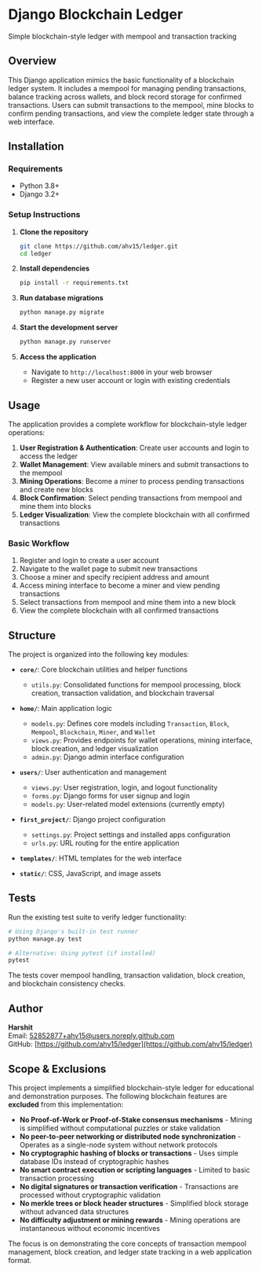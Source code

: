 # Django Blockchain Ledger

Simple blockchain-style ledger with mempool and transaction tracking

## Overview

This Django application mimics the basic functionality of a blockchain ledger system. It includes a mempool for managing pending transactions, balance tracking across wallets, and block record storage for confirmed transactions. Users can submit transactions to the mempool, mine blocks to confirm pending transactions, and view the complete ledger state through a web interface.

## Installation

### Requirements
- Python 3.8+
- Django 3.2+

### Setup Instructions

1. **Clone the repository**
   ```bash
   git clone https://github.com/ahv15/ledger.git
   cd ledger
   ```

2. **Install dependencies**
   ```bash
   pip install -r requirements.txt
   ```
   
3. **Run database migrations**
   ```bash
   python manage.py migrate
   ```

4. **Start the development server**
   ```bash
   python manage.py runserver
   ```

5. **Access the application**
   - Navigate to `http://localhost:8000` in your web browser
   - Register a new user account or login with existing credentials

## Usage

The application provides a complete workflow for blockchain-style ledger operations:

1. **User Registration & Authentication**: Create user accounts and login to access the ledger
2. **Wallet Management**: View available miners and submit transactions to the mempool
3. **Mining Operations**: Become a miner to process pending transactions and create new blocks
4. **Block Confirmation**: Select pending transactions from mempool and mine them into blocks
5. **Ledger Visualization**: View the complete blockchain with all confirmed transactions

### Basic Workflow

1. Register and login to create a user account
2. Navigate to the wallet page to submit new transactions
3. Choose a miner and specify recipient address and amount
4. Access mining interface to become a miner and view pending transactions
5. Select transactions from mempool and mine them into a new block
6. View the complete blockchain with all confirmed transactions

## Structure

The project is organized into the following key modules:

- **`core/`**: Core blockchain utilities and helper functions
  - `utils.py`: Consolidated functions for mempool processing, block creation, transaction validation, and blockchain traversal
  
- **`home/`**: Main application logic
  - `models.py`: Defines core models including `Transaction`, `Block`, `Mempool`, `Blockchain`, `Miner`, and `Wallet`
  - `views.py`: Provides endpoints for wallet operations, mining interface, block creation, and ledger visualization
  - `admin.py`: Django admin interface configuration
  
- **`users/`**: User authentication and management
  - `views.py`: User registration, login, and logout functionality
  - `forms.py`: Django forms for user signup and login
  - `models.py`: User-related model extensions (currently empty)

- **`first_project/`**: Django project configuration
  - `settings.py`: Project settings and installed apps configuration
  - `urls.py`: URL routing for the entire application
  
- **`templates/`**: HTML templates for the web interface
- **`static/`**: CSS, JavaScript, and image assets

## Tests

Run the existing test suite to verify ledger functionality:

```bash
# Using Django's built-in test runner
python manage.py test

# Alternative: Using pytest (if installed)
pytest
```

The tests cover mempool handling, transaction validation, block creation, and blockchain consistency checks.

## Author

**Harshit**  
Email: 52852877+ahv15@users.noreply.github.com  
GitHub: [https://github.com/ahv15/ledger](https://github.com/ahv15/ledger)

## Scope & Exclusions

This project implements a simplified blockchain-style ledger for educational and demonstration purposes. The following blockchain features are **excluded** from this implementation:

- **No Proof-of-Work or Proof-of-Stake consensus mechanisms** - Mining is simplified without computational puzzles or stake validation
- **No peer-to-peer networking or distributed node synchronization** - Operates as a single-node system without network protocols
- **No cryptographic hashing of blocks or transactions** - Uses simple database IDs instead of cryptographic hashes
- **No smart contract execution or scripting languages** - Limited to basic transaction processing
- **No digital signatures or transaction verification** - Transactions are processed without cryptographic validation
- **No merkle trees or block header structures** - Simplified block storage without advanced data structures
- **No difficulty adjustment or mining rewards** - Mining operations are instantaneous without economic incentives

The focus is on demonstrating the core concepts of transaction mempool management, block creation, and ledger state tracking in a web application format.
